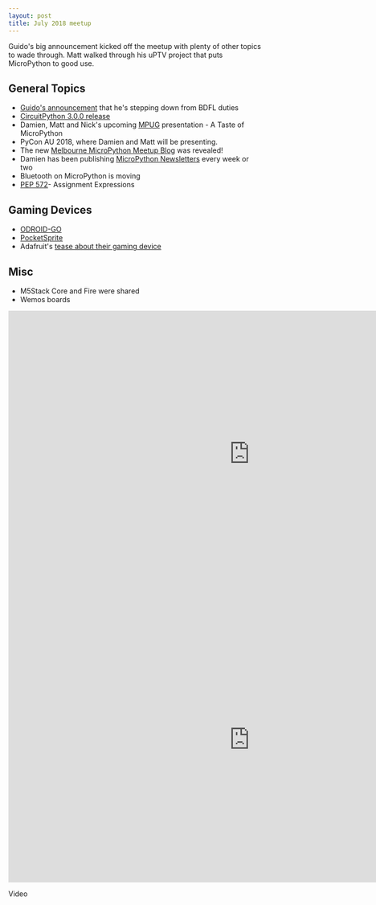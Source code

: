 ```yaml
---
layout: post
title: July 2018 meetup
---
```


Guido's big announcement kicked off the meetup with plenty of other topics to wade through. Matt walked through his uPTV project that puts MicroPython to good use. 

## General Topics
* [Guido's announcement](https://mail.python.org/pipermail/python-committers/2018-July/005664.html) that he's stepping down from BDFL duties
* [CircuitPython 3.0.0 release](https://github.com/adafruit/circuitpython/releases/tag/3.0.0)
* Damien, Matt and Nick's upcoming [MPUG](https://wiki.python.org/moin/MelbournePUG) presentation - A Taste of MicroPython
* PyCon AU 2018, where Damien and Matt will be presenting.
* The new [Melbourne MicroPython Meetup Blog](https://melbournemicropythonmeetup.github.io/) was revealed!
* Damien has been publishing [MicroPython Newsletters](https://forum.micropython.org/viewforum.php?f=19&sid=979e398e3b1a13567e753d55f21a0d25) every week or two
* Bluetooth on MicroPython is moving
* [PEP 572](https://www.python.org/dev/peps/pep-0572/)- Assignment Expressions

## Gaming Devices 
* [ODROID-GO](https://www.hardkernel.com/main/products/prdt_info.php?g_code=G152875062626)
* [PocketSprite](https://pocketsprite.com/)
* Adafruit's [tease about their gaming device](https://blog.adafruit.com/2018/05/25/we-are-making-a-circuitpython-based-gaming-platform-adafruit/)

## Misc
* M5Stack Core and Fire were shared
* Wemos boards

<iframe src="https://docs.google.com/presentation/d/e/2PACX-1vSb3vr_5yta53yvNW-LQHIiJiojJXwd6ymoMuDfh_qxoobz1IlGQCr-u_fwFdcFLL32Y0jARjn3FgUs/embed?start=false&loop=false&delayms=3000" frameborder="0" width="960" height="569" allowfullscreen="true" mozallowfullscreen="true" webkitallowfullscreen="true"></iframe>

<iframe src="https://docs.google.com/presentation/d/e/2PACX-1vTrv20N-jNNk61TGlCgZkERbDntkAy1DQeUodnqtUCG_Eokza16g5LCh977EzGpQlcp21c1l8rw4nc2/embed?start=false&loop=false&delayms=3000" frameborder="0" width="960" height="569" allowfullscreen="true" mozallowfullscreen="true" webkitallowfullscreen="true"></iframe>

Video

